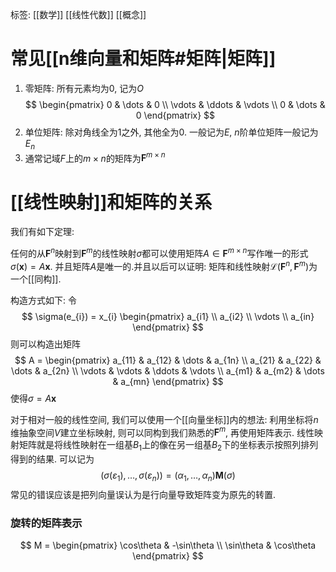 标签: [[数学]] [[线性代数]] [[概念]]

# 常见[[n维向量和矩阵#矩阵|矩阵]]

1. 零矩阵: 所有元素均为0, 记为$O$
$$
\begin{pmatrix}
0 & \dots & 0 \\
\vdots  & \ddots  & \vdots \\
0 & \dots  & 0
\end{pmatrix}
$$
2. 单位矩阵: 除对角线全为1之外, 其他全为0. 一般记为$E$, $n$阶单位矩阵一般记为$E_{n}$
3. 通常记域$F$上的$m\times n$的矩阵为$\mathbf{F}^{m \times n}$

# [[线性映射]]和矩阵的关系

我们有如下定理: 

任何的从$\mathbf{F}^{n}$映射到$\mathbf{F}^{m}$的线性映射$\sigma$都可以使用矩阵$A \in \mathbf{F}^{m \times n}$写作唯一的形式$\sigma(\mathbf{x}) = A\mathbf{x}$. 并且矩阵$A$是唯一的.并且以后可以证明: 矩阵和线性映射$\mathcal{L}(\mathbf{F}^{n}, \mathbf{F}^{m})$为一个[[同构]]. 

构造方式如下: 令
$$
\sigma(e_{i}) = 
x_{i}
\begin{pmatrix}
a_{i1} \\
a_{i2} \\
\vdots  \\
a_{in} 
\end{pmatrix}
$$
则可以构造出矩阵
$$
A = 
\begin{pmatrix}
a_{11} & a_{12}  & \dots & a_{1n} \\
a_{21} & a_{22} & \dots & a_{2n} \\
\vdots & \vdots & \ddots & \vdots \\
a_{m1} & a_{m2} & \dots & a_{mn}
\end{pmatrix}
$$
使得$\sigma = A\mathbf{x}$

对于相对一般的线性空间, 我们可以使用一个[[向量坐标]]内的想法: 利用坐标将$n$维抽象空间$V$建立坐标映射, 则可以同构到我们熟悉的$\mathbf{F}^{m}$, 再使用矩阵表示. 线性映射矩阵就是将线性映射在一组基$B_{1}$上的像在另一组基$B_{2}$下的坐标表示按照列排列得到的结果. 
可以记为
$$
(\sigma(\varepsilon_{1}), \dots, \sigma(\varepsilon_{n})) = (\alpha_{1},\dots,\alpha_{n})\mathbf{M}(\sigma)
$$
常见的错误应该是把列向量误认为是行向量导致矩阵变为原先的转置. 

### 旋转的矩阵表示
$$
M = 
\begin{pmatrix}
\cos\theta & -\sin\theta \\
\sin\theta & \cos\theta
\end{pmatrix}
$$
